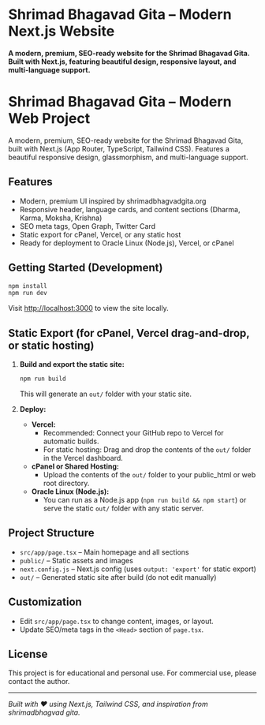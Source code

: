 # Shrimad Bhagavad Gita – Modern Next.js Website

**A modern, premium, SEO-ready website for the Shrimad Bhagavad Gita. Built with Next.js, featuring beautiful design, responsive layout, and multi-language support.**

# Shrimad Bhagavad Gita – Modern Web Project

A modern, premium, SEO-ready website for the Shrimad Bhagavad Gita, built with Next.js (App Router, TypeScript, Tailwind CSS). Features a beautiful responsive design, glassmorphism, and multi-language support.

## Features
- Modern, premium UI inspired by shrimadbhagvadgita.org
- Responsive header, language cards, and content sections (Dharma, Karma, Moksha, Krishna)
- SEO meta tags, Open Graph, Twitter Card
- Static export for cPanel, Vercel, or any static host
- Ready for deployment to Oracle Linux (Node.js), Vercel, or cPanel

## Getting Started (Development)

```bash
npm install
npm run dev
```
Visit [http://localhost:3000](http://localhost:3000) to view the site locally.

## Static Export (for cPanel, Vercel drag-and-drop, or static hosting)

1. **Build and export the static site:**
   ```bash
   npm run build
   ```
   This will generate an `out/` folder with your static site.

2. **Deploy:**
   - **Vercel:**
     - Recommended: Connect your GitHub repo to Vercel for automatic builds.
     - For static hosting: Drag and drop the contents of the `out/` folder in the Vercel dashboard.
   - **cPanel or Shared Hosting:**
     - Upload the contents of the `out/` folder to your public_html or web root directory.
   - **Oracle Linux (Node.js):**
     - You can run as a Node.js app (`npm run build && npm start`) or serve the static `out/` folder with any static server.

## Project Structure
- `src/app/page.tsx` – Main homepage and all sections
- `public/` – Static assets and images
- `next.config.js` – Next.js config (uses `output: 'export'` for static export)
- `out/` – Generated static site after build (do not edit manually)

## Customization
- Edit `src/app/page.tsx` to change content, images, or layout.
- Update SEO/meta tags in the `<Head>` section of `page.tsx`.

## License
This project is for educational and personal use. For commercial use, please contact the author.

---

*Built with ❤️ using Next.js, Tailwind CSS, and inspiration from shrimadbhagvad gita.*
